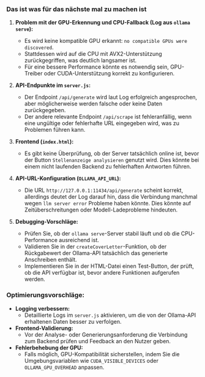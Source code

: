 ### Das ist was für das nächste mal zu machen ist

1. **Problem mit der GPU-Erkennung und CPU-Fallback (Log aus `ollama serve`):**
   - Es wird keine kompatible GPU erkannt: `no compatible GPUs were discovered`.
   - Stattdessen wird auf die CPU mit AVX2-Unterstützung zurückgegriffen, was deutlich langsamer ist.
   - Für eine bessere Performance könnte es notwendig sein, GPU-Treiber oder CUDA-Unterstützung korrekt zu konfigurieren.

2. **API-Endpunkte im `server.js`:**
   - Der Endpoint `/api/generate` wird laut Log erfolgreich angesprochen, aber möglicherweise werden falsche oder keine Daten zurückgegeben. 
   - Der andere relevante Endpoint `/api/scrape` ist fehleranfällig, wenn eine ungültige oder fehlerhafte URL eingegeben wird, was zu Problemen führen kann.

3. **Frontend (`index.html`):**
   - Es gibt keine Überprüfung, ob der Server tatsächlich online ist, bevor der Button `Stellenanzeige analysieren` genutzt wird. Dies könnte bei einem nicht laufenden Backend zu fehlerhaften Antworten führen.

4. **API-URL-Konfiguration (`OLLAMA_API_URL`):**
   - Die URL `http://127.0.0.1:11434/api/generate` scheint korrekt, allerdings deutet der Log darauf hin, dass die Verbindung manchmal wegen `llm server error` Probleme haben könnte. Dies könnte auf Zeitüberschreitungen oder Modell-Ladeprobleme hindeuten.

5. **Debugging-Vorschläge:**
   - Prüfen Sie, ob der `ollama serve`-Server stabil läuft und ob die CPU-Performance ausreichend ist.
   - Validieren Sie in der `createCoverLetter`-Funktion, ob der Rückgabewert der Ollama-API tatsächlich das generierte Anschreiben enthält.
   - Implementieren Sie in der HTML-Datei einen Test-Button, der prüft, ob die API verfügbar ist, bevor andere Funktionen aufgerufen werden.

### Optimierungsvorschläge:
- **Logging verbessern:** 
  - Detaillierte Logs im `server.js` aktivieren, um die von der Ollama-API erhaltenen Daten besser zu verfolgen.
- **Frontend-Validierung:** 
  - Vor der Analyse- oder Generierungsanforderung die Verbindung zum Backend prüfen und Feedback an den Nutzer geben.
- **Fehlerbehebung der GPU:** 
  - Falls möglich, GPU-Kompatibilität sicherstellen, indem Sie die Umgebungsvariablen wie `CUDA_VISIBLE_DEVICES` oder `OLLAMA_GPU_OVERHEAD` anpassen.

